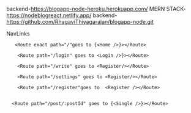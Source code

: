  backend-https://blogapp-node-heroku.herokuapp.com/
 MERN STACK- https://nodeblogreact.netlify.app/
 backend-https://github.com/RhagaviThiyagarajan/blogapp-node.git
 
 NavLinks
 
       <Route exact path="/"goes to {<Home />}></Route>

        <Route path="/login" goes to <Login />}></Route>

        <Route path="/write" goes to <Register/></Route>

        <Route path="/settings" goes to <Register/></Route>

        <Route path="/register"goes to  <Register /></Route>
     
      
      <Route path="/post/:postId" goes to {<Single />}></Route>
